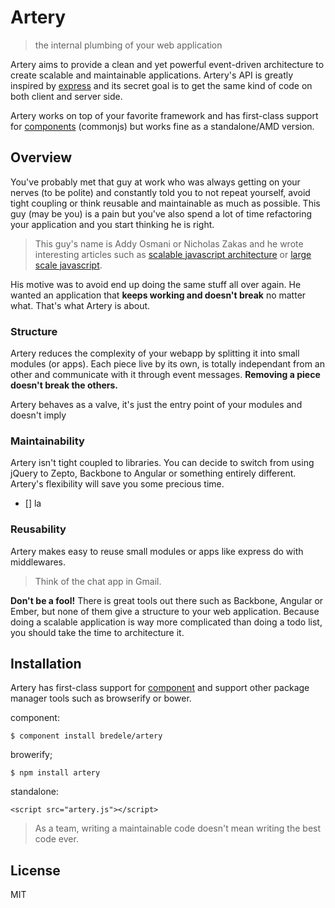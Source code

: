 
# Artery

  > the internal plumbing of your web application

Artery aims to provide a clean and yet powerful event-driven architecture to create scalable and maintainable applications. Artery's API is greatly inspired by [express](http://github.com/visionmedia/express) and its secret goal is to get the same kind of code on both client and server side.

Artery works on top of your favorite framework and has first-class support for [components](http://github.com/component) (commonjs) but works fine as a standalone/AMD version.


## Overview

You've probably met that guy at work who was always getting on your nerves (to be polite) and constantly told you to not repeat yourself, avoid tight coupling or think reusable and maintainable as much as possible. This guy (may be you) is a pain but you've also spend a lot of time refactoring your application and you start thinking he is right.

  > This guy's name is Addy Osmani or Nicholas Zakas and he wrote interesting articles such as [scalable javascript architecture](http://www.slideshare.net/nzakas/scalable-javascript-application-architecture-2012) or [large scale javascript](http://addyosmani.com/largescalejavascript/).

His motive was to avoid end up doing the same stuff all over again. He wanted an application that **keeps working and doesn't break** no matter what. That's what Artery is about.

### Structure

Artery reduces the complexity of your webapp by splitting it into small modules (or apps). Each piece live by its own, is totally independant from an other and communicate with it through event messages. **Removing a piece doesn't break the others.**

Artery behaves as a valve, it's just the entry point of your modules and doesn't imply  

### Maintainability

Artery isn't tight coupled to libraries. You can decide to switch from using jQuery to Zepto, Backbone to Angular or something entirely different. Artery's flexibility will save you some precious time.

  - [] la

### Reusability

Artery makes easy to reuse small modules or apps like express do with middlewares.

 > Think of the chat app in Gmail. 




**Don't be a fool!** There is great tools out there such as Backbone, Angular or Ember, but none of them give a structure to your web application. Because doing a scalable application is way more complicated than doing a todo list, you should take the time to architecture it.

## Installation


Artery has first-class support for [component](http://github.com/component) and support other package manager tools such as browserify or bower.

component:

    $ component install bredele/artery

browerify;

    $ npm install artery

standalone:

    <script src="artery.js"></script>


 > As a team, writing a maintainable code doesn't mean writing the best code ever. 


## License

  MIT
